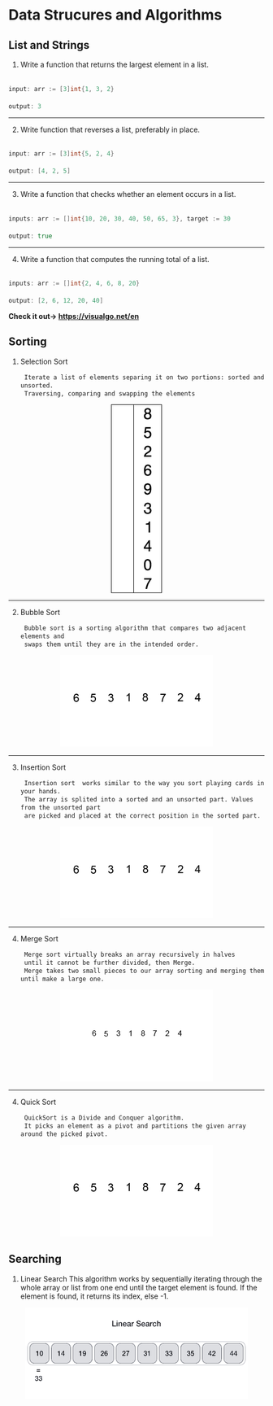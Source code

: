 # Data Strucures and Algorithms

## List and Strings

1. Write a function that returns the largest element in a list.

```go

input: arr := [3]int{1, 3, 2}

output: 3

```

***

2. Write function that reverses a list, preferably in place.

```go

input: arr := [3]int{5, 2, 4}

output: [4, 2, 5]

```

***

3. Write a function that checks whether an element occurs in a list.

```go

inputs: arr := []int{10, 20, 30, 40, 50, 65, 3}, target := 30

output: true

```

***

4. Write a function that computes the running total of a list.

```go

inputs: arr := []int{2, 4, 6, 8, 20}

output: [2, 6, 12, 20, 40]


```

**Check it out-> <https://visualgo.net/en>**

## Sorting

1. Selection Sort

        Iterate a list of elements separing it on two portions: sorted and unsorted. 
        Traversing, comparing and swapping the elements

<p align="center"><img src="https://github.com/WesleyTavaresDev/DataStructureAndAlgorithmProblems/blob/main/assets/Selection-Sort-example.gif" align="center"/></p>

***

2. Bubble Sort

        Bubble sort is a sorting algorithm that compares two adjacent elements and 
        swaps them until they are in the intended order.
       
<p align="center"><img src="https://github.com/WesleyTavaresDev/DataStructureAndAlgorithmProblems/blob/main/assets/Bubble-sort-example.gif"/>
</p>

***

3. Insertion Sort

        Insertion sort  works similar to the way you sort playing cards in your hands. 
        The array is splited into a sorted and an unsorted part. Values from the unsorted part 
        are picked and placed at the correct position in the sorted part.
        
<p align="center"><img src="https://github.com/WesleyTavaresDev/DataStructureAndAlgorithmProblems/blob/main/assets/Insertion-sort-example.gif"/></p>

***

4. Merge Sort 

        Merge sort virtually breaks an array recursively in halves
        until it cannot be further divided, then Merge.
        Merge takes two small pieces to our array sorting and merging them until make a large one.
        
<p align="center"><img src="https://github.com/WesleyTavaresDev/DataStructureAndAlgorithmProblems/blob/main/assets/Merge-sort-example.gif"/></p>        

***

4. Quick Sort

        QuickSort is a Divide and Conquer algorithm. 
        It picks an element as a pivot and partitions the given array around the picked pivot.
        
<p align="center"><img src="https://github.com/WesleyTavaresDev/DataStructureAndAlgorithmProblems/blob/main/assets/Quicksort-example.gif"/></p>   

## Searching

1. Linear Search
        This algorithm works by sequentially iterating through the whole array or list from one end until the target element is found. 
        If the element is found, it returns its index, else -1.
<p align="center"><img src="https://github.com/WesleyTavaresDev/DataStructureAndAlgorithmProblems/blob/main/assets/Linear-Search-example.gif" /></p>
